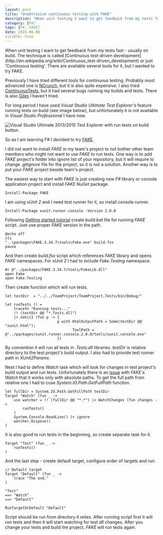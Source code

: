```yaml
---
layout: post
title: "Unobtrusive continuous testing with FAKE"
description: "When unit testing I want to get feedback from my tests fast - usually on build. The technique is called 'Continuous test-driven development' or just 'Continuous testing'. There are available several tools for it, but I wanted to try FAKE."
category: [F#]
tags: [F#, FAKE]
date: 2015-06-08
visible: true
---
```


<p class="lead">
When unit testing I want to get feedback from my tests fast - usually on build. The technique is called [Continuous test-driven development](http://en.wikipedia.org/wiki/Continuous_test-driven_development) or just 'Continuous testing'. There are available several tools for it, but I wanted to try FAKE.
</p>

Previously I have tried different tools for continuous testing. Probably most advanced one is [NCrunch](http://www.ncrunch.net/), but it is also quite expensive. I also tried [ContinuousTests](http://www.continuoustests.com/), but it had several bugs running my builds and tests. There is also [Giles](http://codereflection.github.io/Giles/) I haven't tried.

For long period I have used _Visual Studio Ultimate_ _Test Explorer's_ feature running tests on build (see image below), but unfortunately it is not available in _Visual Studio Professional_ I have now.

<img src="/img/2015-06/test_explorer.png" alt="Visual Studio Ultimate 2013/2015 Test Explorer with run tests on build button." class="img-responsive">

So as I am learning _F#_ I decided to try [FAKE](http://fsharp.github.io/FAKE/).

I did not want to install _FAKE_ in my team's project to not bother other team members who might not want to use _FAKE_ to run tests. One way is to add _FAKE_ project's folder into ignore list of your repository, but it will require to change _.gitignore_ file for the project, so it is not a solution. Another way is to put your _FAKE_ project beside team's project.

The easiest way to start with _FAKE_ is just creating new _F#_ library or console application project and install _FAKE_ _NuGet_ package.

    Install-Package FAKE

I am using _xUnit 2_ and I need test runner for it, so install console runner.

    Install-Package xunit.runner.console -Version 2.0.0

Following [Getting started tutorial](http://fsharp.github.io/FAKE/gettingstarted.html) create _build.bat_ file for running _FAKE_ script. Just use proper _FAKE_ version in the path.

    @echo off
    cls
    "..\packages\FAKE.3.34.7\tools\Fake.exe" build.fsx
    pause

And then create _build.fsx_ script which references _FAKE_ library and opens _FAKE_ namespaces. For _xUnit 2_ I had to include _Fake.Testing_ namespace.

    #r @"../packages/FAKE.3.34.7/tools/FakeLib.dll"
    open Fake
    open Fake.Testing

Then create function which will run tests.

    let testDir  = "../../TeamProject/TeamProject.Tests/bin/Debug/"

    let runTests () = 
        tracefn "Running tests..."
        !! (testDir @@ "*.Tests.dll")
        |> xUnit2 (fun p -> {
                            p with HtmlOutputPath = Some(testDir @@ "xunit.html");
                                   ToolPath = @"../packages/xunit.runner.console.2.0.0/tools/xunit.console.exe"
                            })

By convention it will run all tests in _.Tests.dll_ libraries. _testDir_ is relative directory to the test project's build output. I also had to provide test runner path in _XUnit2Params_.

Next I had to define _Watch_ task which will look for changes in test project's build output and run tests. Unfortunately there is an [issue](https://github.com/fsharp/FAKE/issues/780) with _FAKE's_ _Watch_ that it works only with absolute paths. To get the full path from relative one I had to cuse _System.IO.Path.GetFullPath_ function.

    let fullDir = System.IO.Path.GetFullPath testDir
    Target "Watch" (fun _ ->
        use watcher = !! (fullDir @@ "*.*") |> WatchChanges (fun changes -> 
            runTests()
        )
        System.Console.ReadLine() |> ignore 
        watcher.Dispose()
    )

It is also good to run tests in the beginning, so create separate task for it.

    Target "Test" (fun _ ->
        runTests()
    )

And the last step - create default target, configure order of targets and run.

    // Default target
    Target "Default" (fun _ ->
        trace "The end."
    )

    "Test"
    ==> "Watch"
    ==> "Default"

    RunTargetOrDefault "Default"

Script should be run from directory it relies. After running script first it will run tests and then it will start watching for test _dll_ changes. After you change your tests and build the project, _FAKE_ will run tests again.